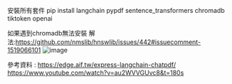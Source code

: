 安裝所有套件
pip install langchain pypdf sentence_transformers chromadb tiktoken openai

如果遇到chromadb無法安裝 解法:https://github.com/nmslib/hnswlib/issues/442#issuecomment-1519066101
![image](https://github.com/ArthurWang657/PDFChat/assets/66664756/aebf969b-d2c7-4c1d-936f-e4c17e497a94)


參考資料 : https://edge.aif.tw/express-langchain-chatpdf/
          https://www.youtube.com/watch?v=au2WVVGUvc8&t=180s

